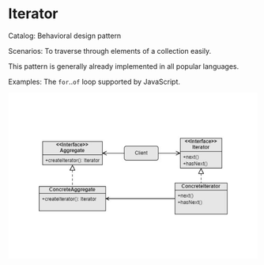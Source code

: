 Iterator
===
Catalog: Behavioral design pattern

Scenarios: To traverse through elements of a collection easily.

This pattern is generally already implemented in all popular languages.

Examples: The `for`..`of` loop supported by JavaScript.

![UML](UML.jpg)
